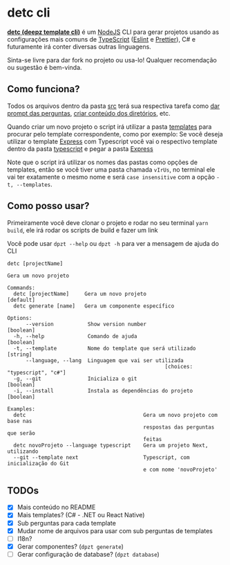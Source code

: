 # detc cli
[**detc (deepz template cli)**](https://www.npmjs.com/package/detc) é um [NodeJS](https://nodejs.org) CLI para gerar projetos usando as configurações mais comuns de [TypeScript](https://www.typescriptlang.org) ([Eslint](https://eslint.org) e [Prettier](https://prettier.io)), C# e futuramente irá conter diversas outras linguagens. 

Sinta-se livre para dar fork no projeto ou usa-lo! Qualquer recomendação ou sugestão é bem-vinda.

## Como funciona?
Todos os arquivos dentro da pasta [src](src) terá sua respectiva tarefa como [dar prompt das perguntas](src/prompt.ts), [criar conteúdo dos diretórios](src/createDirectoryContents.ts), etc.

Quando criar um novo projeto o script irá utilizar a pasta [templates](src/templates/) para procurar pelo template correspondente, como por exemplo: Se você deseja utilizar o template [Express](https://expressjs.com) com Typescript você vai o respectivo template dentro da pasta [typescript](src/templates/typescript/) e pegar a pasta [Express](src/templates/typescript/Express/)

Note que o script irá utilizar os nomes das pastas como opções de templates, então se você tiver uma pasta chamada `vIrUs`, no terminal ele vai ter exatamente o mesmo nome e será `case insensitive` com a opção `-t, --templates`.

## Como posso usar?
Primeiramente você deve clonar o projeto e rodar no seu terminal `yarn build`, ele irá rodar os scripts de build e fazer um link

Você pode usar `dpzt --help` ou `dpzt -h` para ver a mensagem de ajuda do CLI
```
detc [projectName]

Gera um novo projeto

Commands:
  detc [projectName]     Gera um novo projeto                          [default]
  detc generate [name]   Gera um componente específico

Options:
      --version           Show version number                          [boolean]
  -h, --help              Comando de ajuda                             [boolean]
  -t, --template          Nome do template que será utilizado           [string]
      --language, --lang  Linguagem que vai ser utilizada
                                                   [choices: "typescript", "c#"]
  -g, --git               Inicializa o git                             [boolean]
  -i, --install           Instala as dependências do projeto           [boolean]

Examples:
  detc                                      Gera um novo projeto com base nas
                                            respostas das perguntas que serão
                                            feitas
  detc novoProjeto --language typescript    Gera um projeto Next, utilizando
  --git --template next                     Typescript, com inicialização do Git
                                            e com nome 'novoProjeto'
```

## TODOs
- [x] Mais conteúdo no README
- [x] Mais templates? (C# - .NET ou React Native)
- [x] Sub perguntas para cada template
- [x] Mudar nome de arquivos para usar com sub perguntas de templates
- [ ] I18n?
- [x] Gerar componentes? (`dpzt generate`)
- [ ] Gerar configuração de database? (`dpzt database`)